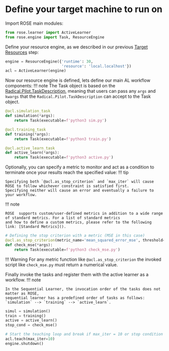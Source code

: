 # Define your target machine to run on

Import ROSE main modules:
```python
from rose.learner import ActiveLearner
from rose.engine import Task, ResourceEngine
```


Define your resource engine, as we described in our previous [Target Resources](target-resources.md) step:
```python
engine = ResourceEngine({'runtime': 30,
                         'resource': 'local.localhost'})
acl = ActiveLearner(engine)
```

Now our resource engine is defined, lets define our main AL workflow components:
!!! note
    The Task object is based on the [Radical.Pilot.TaskDescription](https://radicalpilot.readthedocs.io/en/stable/apidoc.html#radical.pilot.TaskDescription), meaning that users can pass any `args` and `kwargs` that the `Radical.Pilot.TaskDescription` can accept to the Task object.

```python
@acl.simulation_task
def simulation(*args):
    return Task(executable=f'python3 sim.py')

@acl.training_task
def training(*args):
    return Task(executable=f'python3 train.py')

@acl.active_learn_task
def active_learn(*args):
    return Task(executable=f'python3 active.py')
```

Optionally, you can specify a metric to monitor and act as a condition to terminate once your results reach the specified value:
!!! tip
    
    Specifying both `@acl.as_stop_criterion` and `max_iter` will cause ROSE to follow whichever constraint is satisfied first.
    Specifying neither will cause an error and eventually a failure to your workflow.


!!! note
    
    ROSE  supports custom/user-defined metrics in addition to a wide range of standard metrics. For a list of standard metrics
    and how to define a custom metrics, please refer to the following link: [Standard Metrics]().

```python
# Defining the stop criterion with a metric (MSE in this case)
@acl.as_stop_criterion(metric_name='mean_squared_error_mse', threshold=0.1)
def check_mse(*args):
    return Task(executable=f'python3 check_mse.py')
```

!!! Warning
    For any metric function like `@acl.as_stop_criterion` the invoked script like `check_mse.py` must return a numerical value.


Finally invoke the tasks and register them with the active learner as a workflow.
!!! note

    In the Sequential Learner, the invocation order of the tasks does not matter as ROSE,
    sequential learner has a predefined order of tasks as follows: `simulation` --> `training` --> `active_learn`.

```python
simul = simulation()
train = training()
active = active_learn()
stop_cond = check_mse()

# Start the teaching loop and break if max_iter = 10 or stop condition is met
acl.teach(max_iter=10)
engine.shutdown()
```